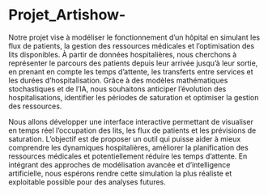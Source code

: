 # Projet_Artishow-

Notre projet vise à modéliser le fonctionnement d’un hôpital en simulant les flux de patients, la gestion des ressources médicales et l’optimisation des lits disponibles. À partir de données hospitalières, nous cherchons à représenter le parcours des patients depuis leur arrivée jusqu’à leur sortie, en prenant en compte les temps d’attente, les transferts entre services et les durées d’hospitalisation. Grâce à des modèles mathématiques stochastiques et de l’IA, nous souhaitons anticiper l’évolution des hospitalisations, identifier les périodes de saturation et optimiser la gestion des ressources.

Nous allons développer une interface interactive permettant de visualiser en temps réel l’occupation des lits, les flux de patients et les prévisions de saturation. L’objectif est de proposer un outil qui puisse aider à mieux comprendre les dynamiques hospitalières, améliorer la planification des ressources médicales et potentiellement réduire les temps d’attente. En intégrant des approches de modélisation avancée et d’intelligence artificielle, nous espérons rendre cette simulation la plus réaliste et exploitable possible pour des analyses futures. 
